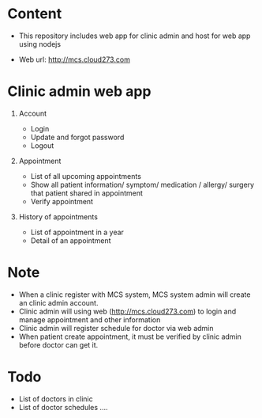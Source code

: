 # Content

- This repository includes web app for clinic admin and host for web app using nodejs

- Web url: http://mcs.cloud273.com


# Clinic admin web app

1. Account
   - Login
   - Update and forgot password
   - Logout

2. Appointment
   - List of all upcoming appointments
   - Show all patient information/ symptom/ medication / allergy/ surgery that patient shared in appointment
   - Verify appointment
    
3. History of appointments
   - List of appointment in a year
   - Detail of an appointment
   
    
# Note

- When a clinic register with MCS system, MCS system admin will create an clinic admin account.
- Clinic admin will using web (http://mcs.cloud273.com) to login and manage appointment and other information
- Clinic admin will register schedule for doctor via web admin
- When patient create appointment, it must be verified by clinic admin before doctor can get it.


# Todo

- List of doctors in clinic 
- List of doctor schedules
....
  